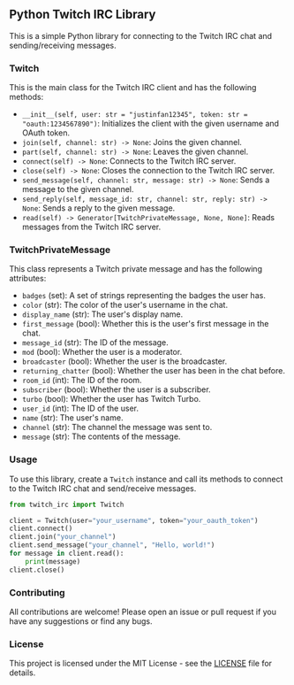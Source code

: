 ## Python Twitch IRC Library

This is a simple Python library for connecting to the Twitch IRC chat and sending/receiving messages.

### Twitch

This is the main class for the Twitch IRC client and has the following methods:

- `__init__(self, user: str = "justinfan12345", token: str = "oauth:1234567890")`: Initializes the client with the given
  username and OAuth token.
- `join(self, channel: str) -> None`: Joins the given channel.
- `part(self, channel: str) -> None`: Leaves the given channel.
- `connect(self) -> None`: Connects to the Twitch IRC server.
- `close(self) -> None`: Closes the connection to the Twitch IRC server.
- `send_message(self, channel: str, message: str) -> None`: Sends a message to the given channel.
- `send_reply(self, message_id: str, channel: str, reply: str) -> None`: Sends a reply to the given message.
- `read(self) -> Generator[TwitchPrivateMessage, None, None]`: Reads messages from the Twitch IRC server.

### TwitchPrivateMessage

This class represents a Twitch private message and has the following attributes:

- `badges` (set): A set of strings representing the badges the user has.
- `color` (str): The color of the user's username in the chat.
- `display_name` (str): The user's display name.
- `first_message` (bool): Whether this is the user's first message in the chat.
- `message_id` (str): The ID of the message.
- `mod` (bool): Whether the user is a moderator.
- `broadcaster` (bool): Whether the user is the broadcaster.
- `returning_chatter` (bool): Whether the user has been in the chat before.
- `room_id` (int): The ID of the room.
- `subscriber` (bool): Whether the user is a subscriber.
- `turbo` (bool): Whether the user has Twitch Turbo.
- `user_id` (int): The ID of the user.
- `name` (str): The user's name.
- `channel` (str): The channel the message was sent to.
- `message` (str): The contents of the message.

### Usage

To use this library, create a `Twitch` instance and call its methods to connect to the Twitch IRC chat and send/receive
messages.

```python
from twitch_irc import Twitch

client = Twitch(user="your_username", token="your_oauth_token")
client.connect()
client.join("your_channel")
client.send_message("your_channel", "Hello, world!")
for message in client.read():
    print(message)
client.close()
```

### Contributing

All contributions are welcome! Please open an issue or pull request if you have any suggestions or find any bugs.

### License

This project is licensed under the MIT License - see the [LICENSE](LICENSE) file for details.